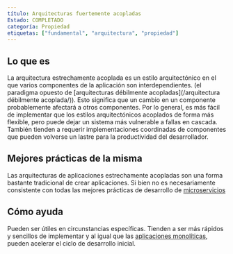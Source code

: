 ```yaml
---
título: Arquitecturas fuertemente acopladas
Estado: COMPLETADO
categoría: Propiedad
etiquetas: ["fundamental", "arquitectura", "propiedad"]
---
```


## Lo que es

La arquitectura estrechamente acoplada es un estilo arquitectónico en el que varios componentes de la aplicación son interdependientes.
(el paradigma opuesto de [arquitecturas débilmente acopladas](/arquitectura débilmente acoplada/)).
Esto significa que un cambio en un componente probablemente afectará a otros componentes. Por lo general, es más fácil de implementar que los estilos arquitectónicos acoplados de forma más flexible, pero puede dejar un sistema más vulnerable a fallas en cascada. También tienden a requerir implementaciones coordinadas de componentes que pueden volverse un lastre para la productividad del desarrollador.

## Mejores prácticas de la misma

Las arquitecturas de aplicaciones estrechamente acopladas son una forma bastante tradicional de crear aplicaciones.
Si bien no es necesariamente consistente con todas las mejores prácticas de desarrollo de [microservicios](/microservicios/)

## Cómo ayuda

Pueden ser útiles en circunstancias específicas. Tienden a ser más rápidos y sencillos de implementar y
al igual que las [aplicaciones monolíticas](/monolithic-apps/), pueden acelerar el ciclo de desarrollo inicial.
